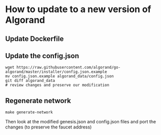 # How to update to a new version of Algorand

## Update Dockerfile

## Update the config.json

```
wget https://raw.githubusercontent.com/algorand/go-algorand/master/installer/config.json.example
mv config.json.example algorand_data/config.json
git diff algorand_data
# review changes and preserve our modification
```

## Regenerate network

```
make generate-network
```

Then look at the modified genesis.json and config.json files and port the changes (to preserve the faucet address)

